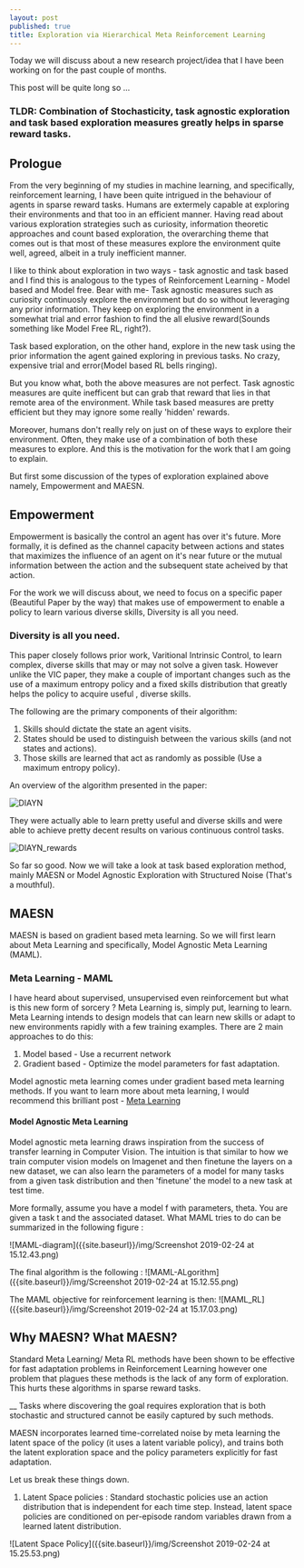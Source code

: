 ```yaml
---
layout: post
published: true
title: Exploration via Hierarchical Meta Reinforcement Learning
---
```

Today we will discuss about a new research project/idea that I have been working on for the past couple of months. 

This post will be quite long so ...

### TLDR: Combination of Stochasticity, task agnostic exploration and task based exploration measures greatly helps in sparse reward tasks.

## Prologue

From the very beginning of my studies in machine learning, and specifically, reinforcement learning, I have been quite intrigued in the behaviour of agents in sparse reward tasks. 
Humans are extermely capable at exploring their environments and that too in an efficient manner. Having read about various exploration strategies such as curiosity, information theoretic approaches and count based exploration, the overarching theme that comes out is that most of these measures explore the environment quite well, agreed, albeit in a truly inefficient manner. 

I like to think about exploration in two ways - task agnostic and task based and I find this is analogous to the types of Reinforcement Learning - Model based and Model free. 
Bear with me- 
Task agnostic measures such as curiosity continuosly explore the environment but do so without leveraging any prior information. They keep on exploring the environment in a somewhat trial and error fashion to find the all elusive reward(Sounds something like Model Free RL, right?).

Task based exploration, on the other hand, explore in the new task using the prior information the agent gained exploring in previous tasks. No crazy, expensive trial and error(Model based RL bells ringing).

But you know what, both the above measures are not perfect. Task agnostic measures are quite inefficent but can grab that reward that lies in that remote area of the environment. 
While task based measures are pretty efficient but they may ignore some really 'hidden' rewards.

Moreover, humans don't really rely on just on of these ways to explore their environment. Often, they make use of a combination of both these measures to explore. And this is the motivation for the work that I am going to explain. 

But first some discussion of the types of exploration explained above namely, Empowerment and MAESN.

## Empowerment 

Empowerment is basically the control an agent has over it's future. 
More formally, it is defined as the channel capacity between actions and states that maximizes the influence of an agent on it's near future or the mutual information between the action and the subsequent state acheived by that action.

For the work we will discuss about, we need to focus on a specific paper (Beautiful Paper by the way) that makes use of empowerment to enable a policy to learn various diverse skills, Diversity is all you need.


### Diversity is all you need.

This paper closely follows prior work, Varitional Intrinsic Control, to learn complex, diverse skills that may or may not solve a given task. However unlike the VIC paper, they make a couple of important changes such as the use of a maximum entropy policy and a fixed skills distribution that greatly helps the policy to acquire useful , diverse skills. 

The following are the primary components of their algorithm:

1. Skills should dictate the state an agent visits.
2. States should be used to distinguish between the various skills (and not states and actions).
3. Those skills are learned that act as randomly as possible (Use a maximum entropy policy).

An overview of the algorithm presented in the paper: 

![DIAYN]({{site.baseurl}}/img/model-1.png)

They were actually able to learn pretty useful and diverse skills and were able to achieve pretty decent results on various continuous control tasks.

![DIAYN_rewards]({{site.baseurl}}/img/many_rewards.png)


So far so good. Now we will take a look at task based exploration method, mainly MAESN or Model Agnostic Exploration with Structured Noise (That's a mouthful).

## MAESN

MAESN is based on gradient based meta learning. So we will first learn about Meta Learning and specifically, Model Agnostic Meta Learning (MAML).

### Meta Learning - MAML
I have heard about supervised, unsupervised even reinforcement but what is this new form of sorcery ?
Meta Learning is, simply put, learning to learn. Meta Learning intends to design models that can learn new skills or adapt to new environments rapidly with a few training examples.
There are 2 main approaches to do this:

1. Model based - Use a recurrent network
2. Gradient based - Optimize the model parameters for fast adaptation. 

Model agnostic meta learning comes under gradient based meta learning methods.
If you want to learn more about meta learning, I would recommend this brilliant post - [Meta Learning](https://lilianweng.github.io/lil-log/2018/11/30/meta-learning.html)

#### Model Agnostic Meta Learning
Model agnostic meta learning draws inspiration from the success of transfer learning in Computer Vision. The intuition is that similar to how we train computer vision models on Imagenet and then finetune the layers on a new dataset, we can also learn the parameters of a model for many tasks from a given task distribution and then 'finetune' the model to a new task at test time. 

More formally, assume you have a model f with parameters, theta. You are given a task t and the associated dataset. What MAML tries to do can be summarized in the following figure : 

![MAML-diagram]({{site.baseurl}}/img/Screenshot 2019-02-24 at 15.12.43.png)

The final algorithm is the following :
![MAML-ALgorithm]({{site.baseurl}}/img/Screenshot 2019-02-24 at 15.12.55.png)

The MAML objective for reinforcement learning is then:
![MAML_RL]({{site.baseurl}}/img/Screenshot 2019-02-24 at 15.17.03.png)


## Why MAESN? What MAESN?
Standard Meta Learning/ Meta RL methods have been shown to be effective for fast adaptation problems in Reinforcement Learning however one problem that plagues these methods is the lack of any form of exploration. This hurts these algorithms in sparse reward tasks. 

__ Tasks where discovering the goal requires exploration that is both stochastic and structured cannot be easily captured by such methods.

MAESN incorporates learned time-correlated noise by meta learning the latent space of the policy (it uses a latent variable policy), and trains both the latent exploration space and the policy parameters explicitly for fast adaptation. 

Let us break these things down. 

1. Latent Space policies : Standard stochastic policies use an action distribution that is independent for each time step.
Instead, latent space policies are conditioned on per-episode random variables drawn from a learned latent distribution. 

![Latent Space Policy]({{site.baseurl}}/img/Screenshot 2019-02-24 at 15.25.53.png)











